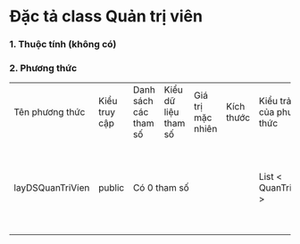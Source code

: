 # Đặc tả class Quản trị viên

### 1. Thuộc tính (không có)

### 2. Phương thức

<table>
    <tr>
        <td>Tên phương thức</td>
        <td>Kiểu truy cập</td>
        <td>Danh sách các tham số</td>
        <td>Kiểu dữ liệu tham số</td>
        <td>Giá trị mặc nhiên</td>
        <td>Kích thước</td>
        <td>Kiểu trả về của phương thức</td>
        <td>Diễn giải</td>
    </tr>
    <tr>
      <td rowspan="1">layDSQuanTriVien</td>
      <td rowspan="1">public</td>
      <td colspan="4">Có 0 tham số</td>
      <td rowspan="1">List < QuanTriVien ></td>
      <td rowspan="1">Lấy danh sách tất cả quản trị viên</td>
    </tr>
</table>
